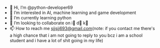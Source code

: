 - 👋 Hi, I’m @python-developer69
- 👀 I’m interested in AI, machine learning and game development
- 🌱 I’m currently learning python
- 💞️ I’m looking to collaborate on    i⃣   d⃣   k⃣
- 📫 How to reach me sjjsjj693@gmail.com(note: if you contact me there's a high chance that i am not going to reply to you bcz i am a school student and i have a lot of shit going in my life)

<!---
python-developer69/python-developer69 is a ✨ special ✨ repository because its `README.md` (this file) appears on your GitHub profile.
You can click the Preview link to take a look at your changes.
--->
